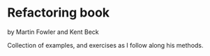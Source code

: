 # Refactoring book

by Martin Fowler and Kent Beck

Collection of examples, and exercises as I follow along his methods.
